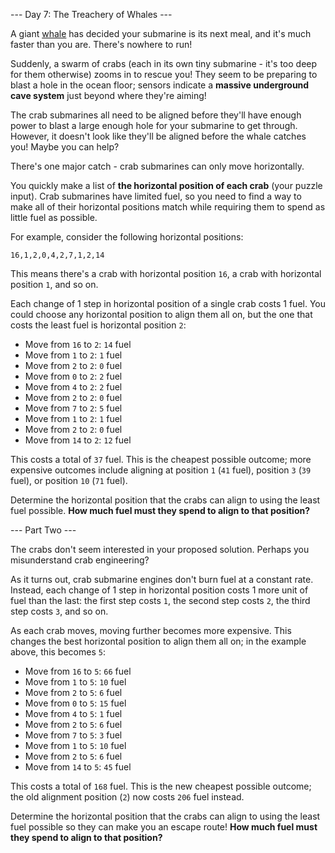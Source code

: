 --- Day 7: The Treachery of Whales ---

A giant [whale](https://en.wikipedia.org/wiki/Sperm_whale)
has decided your submarine is its next meal, and it's much faster than you are.
There's nowhere to run!

Suddenly, a swarm of crabs (each in its own tiny submarine - it's too deep for
them otherwise) zooms in to rescue you! They seem to be preparing to blast a
hole in the ocean floor; sensors indicate a **massive underground cave system**
just beyond where they're aiming!

The crab submarines all need to be aligned before they'll have enough power to
blast a large enough hole for your submarine to get through. However, it
doesn't look like they'll be aligned before the whale catches you! Maybe you
can help?

There's one major catch - crab submarines can only move horizontally.

You quickly make a list of **the horizontal position of each crab**
(your puzzle input). Crab submarines have limited fuel, so you need to find a
way to make all of their horizontal positions match while requiring them to
spend as little fuel as possible.

For example, consider the following horizontal positions:

```text
16,1,2,0,4,2,7,1,2,14
```

This means there's a crab with horizontal position `16`, a crab with horizontal
position `1`, and so on.

Each change of 1 step in horizontal position of a single crab costs 1 fuel.
You could choose any horizontal position to align them all on, but the one that
costs the least fuel is horizontal position `2`:

  - Move from `16` to `2`: `14` fuel
  - Move from `1` to `2`: `1` fuel
  - Move from `2` to `2`: `0` fuel
  - Move from `0` to `2`: `2` fuel
  - Move from `4` to `2`: `2` fuel
  - Move from `2` to `2`: `0` fuel
  - Move from `7` to `2`: `5` fuel
  - Move from `1` to `2`: `1` fuel
  - Move from `2` to `2`: `0` fuel
  - Move from `14` to `2`: `12` fuel

This costs a total of `37` fuel. This is the cheapest possible outcome; more
expensive outcomes include aligning at position `1` (`41` fuel), position `3`
(`39` fuel), or position `10` (`71` fuel).

Determine the horizontal position that the crabs can align to using the least
fuel possible. **How much fuel must they spend to align to that position?**

--- Part Two ---

The crabs don't seem interested in your proposed solution. Perhaps you
misunderstand crab engineering?

As it turns out, crab submarine engines don't burn fuel at a constant rate.
Instead, each change of 1 step in horizontal position costs 1 more unit of fuel
than the last: the first step costs `1`, the second step costs `2`, the third
step costs `3`, and so on.

As each crab moves, moving further becomes more expensive. This changes the
best horizontal position to align them all on; in the example above, this
becomes `5`:

  - Move from `16` to `5`: `66` fuel
  - Move from `1` to `5`: `10` fuel
  - Move from `2` to `5`: `6` fuel
  - Move from `0` to `5`: `15` fuel
  - Move from `4` to `5`: `1` fuel
  - Move from `2` to `5`: `6` fuel
  - Move from `7` to `5`: `3` fuel
  - Move from `1` to `5`: `10` fuel
  - Move from `2` to `5`: `6` fuel
  - Move from `14` to `5`: `45` fuel

This costs a total of `168` fuel. This is the new cheapest possible outcome;
the old alignment position (`2`) now costs `206` fuel instead.

Determine the horizontal position that the crabs can align to using the least
fuel possible so they can make you an escape route!
**How much fuel must they spend to align to that position?**

